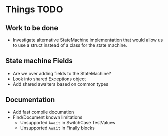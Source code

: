 # Things TODO

## Work to be done

- Investigate alternative StateMachine implementation that would allow us to use a struct instead of a class for the state machine.

## State machine Fields
  - Are we over adding fields to the StateMachine?
  - Look into shared Exceptions object
  - Add shared awaiters based on common types

## Documentation 
- Add fast compile documation
- Find/Document known limitations
  - Unsupported `Await` in SwitchCase TestValues
  - Unsupported `Await` in Finally blocks
  